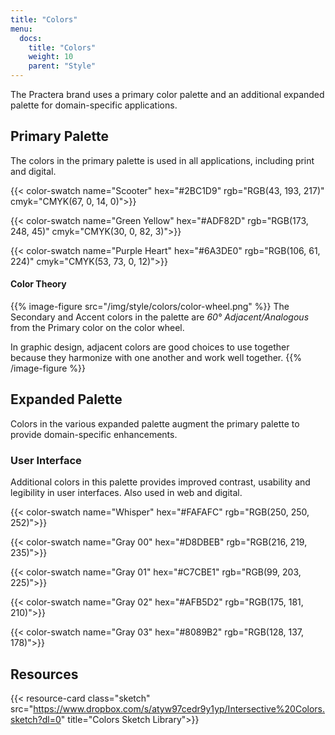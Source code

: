 ```yaml
---
title: "Colors"
menu:
  docs:
    title: "Colors"
    weight: 10
    parent: "Style"
---
```


The Practera brand uses a primary color palette and an additional expanded palette for domain-specific applications.

## Primary Palette

The colors in the primary palette is used in all applications, including print and digital.

{{< color-swatch name="Scooter" hex="#2BC1D9" rgb="RGB(43, 193, 217)" cmyk="CMYK(67, 0, 14, 0)">}}

{{< color-swatch name="Green Yellow" hex="#ADF82D" rgb="RGB(173, 248, 45)" cmyk="CMYK(30, 0, 82, 3)">}}

{{< color-swatch name="Purple Heart" hex="#6A3DE0" rgb="RGB(106, 61, 224)" cmyk="CMYK(53, 73, 0, 12)">}}

#### Color Theory

{{% image-figure src="/img/style/colors/color-wheel.png" %}}
  The Secondary and Accent colors in the palette are _60° Adjacent/Analogous_ from the Primary color on the color wheel.
  
  In graphic design, adjacent colors are good choices to use together because they harmonize with one another and work well together.
{{% /image-figure %}}

## Expanded Palette

Colors in the various expanded palette augment the primary palette to provide domain-specific enhancements.

### User Interface

Additional colors in this palette provides improved contrast, usability and legibility in user interfaces. Also used in web and digital.

{{< color-swatch name="Whisper" hex="#FAFAFC" rgb="RGB(250, 250, 252)">}}

{{< color-swatch name="Gray 00" hex="#D8DBEB" rgb="RGB(216, 219, 235)">}}

{{< color-swatch name="Gray 01" hex="#C7CBE1" rgb="RGB(99, 203, 225)">}}

{{< color-swatch name="Gray 02" hex="#AFB5D2" rgb="RGB(175, 181, 210)">}}

{{< color-swatch name="Gray 03" hex="#8089B2" rgb="RGB(128, 137, 178)">}}

## Resources

{{< resource-card class="sketch" src="https://www.dropbox.com/s/atyw97cedr9y1yp/Intersective%20Colors.sketch?dl=0" title="Colors Sketch Library">}}